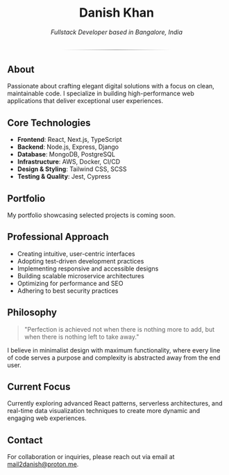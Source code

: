<h1 align="center">Danish Khan</h1>

<p align="center">
  <em>Fullstack Developer based in Bangalore, India</em>
</p>

<hr style="width:50%;margin:2rem auto;height:1px;border:none;background:linear-gradient(to right, transparent, #888, transparent);">

## About

Passionate about crafting elegant digital solutions with a focus on clean, maintainable code. I specialize in building high-performance web applications that deliver exceptional user experiences.

## Core Technologies

- **Frontend**: React, Next.js, TypeScript
- **Backend**: Node.js, Express, Django
- **Database**: MongoDB, PostgreSQL
- **Infrastructure**: AWS, Docker, CI/CD
- **Design & Styling**: Tailwind CSS, SCSS
- **Testing & Quality**: Jest, Cypress

## Portfolio

My portfolio showcasing selected projects is coming soon.

## Professional Approach

- Creating intuitive, user-centric interfaces
- Adopting test-driven development practices
- Implementing responsive and accessible designs
- Building scalable microservice architectures
- Optimizing for performance and SEO
- Adhering to best security practices

## Philosophy

> "Perfection is achieved not when there is nothing more to add, but when there is nothing left to take away."

I believe in minimalist design with maximum functionality, where every line of code serves a purpose and complexity is abstracted away from the end user.

## Current Focus

Currently exploring advanced React patterns, serverless architectures, and real-time data visualization techniques to create more dynamic and engaging web experiences.

## Contact

For collaboration or inquiries, please reach out via email at mail2danish@proton.me.
